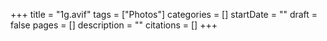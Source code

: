 +++
title = "1g.avif"
tags = ["Photos"]
categories = []
startDate = ""
draft = false
pages = []
description = ""
citations = []
+++
